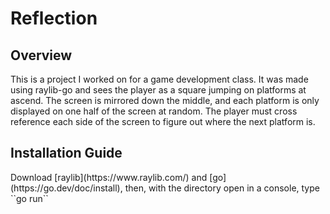 <h1>Reflection</h1>

<h2>Overview</h2>
This is a project I worked on for a game development class. It was made using raylib-go and sees the player as a square jumping on platforms at ascend. The screen is mirrored down the middle, and each platform is only displayed on one half of the screen at random. The player must cross reference each side of the screen to figure out where the next platform is.

<h2>Installation Guide</h2>
Download [raylib](https://www.raylib.com/) and [go](https://go.dev/doc/install), then, with the directory open in a console, type ``go run``
